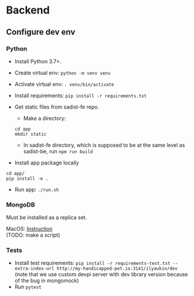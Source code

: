 # Backend

## Configure dev env

### Python

- Install Python 3.7+.

- Create virtual env: `python -m venv venv`

- Activate virtual env: `. venv/bin/activate`

- Install requirements: `pip install -r requirements.txt`

- Get static files from sadist-fe repo.
    - Make a directory:
    ```
    cd app
    mkdir static
    ```
    - In sadist-fe directory, which is supposed to be
    at the same level as sadist-be, run `npm run build`

- Install app package locally
```
cd app/
pip install -e .
```

- Run app: `./run.sh`


### MongoDB

Must be installed as a replica set.

MacOS: [Instruction](https://medium.com/@OndrejKvasnovsky/mongodb-replica-set-on-local-macos-f5fc383b3fd6)
<br/>
(TODO: make a script)


### Tests

- Install test requirements: `pip install -r requirements-test.txt --extra-index-url http://my-handicapped-pet.io:3141/ilyaukin/dev`
(note that we use custom devpi server with dev library version because of the bug in mongomock)
- Run `pytest`